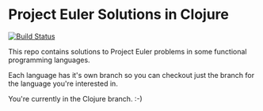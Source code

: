 Project Euler Solutions in Clojure
==================================

[![Build Status](https://travis-ci.org/decomputed/projectEuler.svg?branch=Clojure)](https://travis-ci.org/decomputed/projectEuler)

This repo contains solutions to Project Euler problems in some functional programming languages.

Each language has it's own branch so you can checkout just the branch for the language you're interested in.

You're currently in the Clojure branch.
:-)
